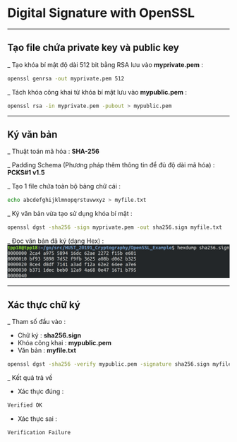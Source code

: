 # Digital Signature with OpenSSL 
____________________________
## Tạo file chứa private key và public key 
_ Tạo khóa bí mật độ dài 512 bit bằng RSA lưu vào **myprivate.pem** : 
```bash
openssl genrsa -out myprivate.pem 512
```
_ Tách khóa công khai từ khóa bí mật lưu vào **mypublic.pem** :
```bash
openssl rsa -in myprivate.pem -pubout > mypublic.pem
``` 
_________________
## Ký văn bản
_ Thuật toán mã hóa : **SHA-256**

_ Padding Schema (Phương pháp thêm thông tin để đủ độ dài mã hóa) : **PCKS#1 v1.5**

_ Tạo 1 file chứa toàn bộ bảng chữ cái : 
```bash
echo abcdefghijklmnopqrstuvwxyz > myfile.txt
```
_ Ký văn bản vừa tạo sử dụng khóa bí mật : 
```bash
openssl dgst -sha256 -sign myprivate.pem -out sha256.sign myfile.txt 
```
_ Đọc văn bản đã ký (dạng Hex) : 
![alt text](img/HexShaSign.png)
__________
## Xác thực chữ ký
_ Tham số đầu vào : 
+ Chữ ký : **sha256.sign**
+ Khóa công khai : **mypublic.pem**
+ Văn bản : **myfile.txt**
```bash
openssl dgst -sha256 -verify mypublic.pem -signature sha256.sign myfile.txt
```
_ Kết quả trả về 
+ Xác thực đúng : 
```bash
Verified OK
```
+ Xác thực sai : 
```bash
Verification Failure
```
